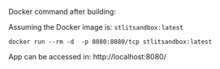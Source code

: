 Docker command after building:

Assuming the Docker image is: `stlitsandbox:latest`

```
docker run --rm -d  -p 8080:8080/tcp stlitsandbox:latest
```

App can be accessed in: http://localhost:8080/

